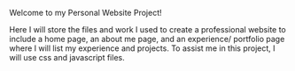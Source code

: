 Welcome to my Personal Website Project!

Here I will store the files and work I used to create a professional website to include a home page, an about me page, and an experience/ portfolio page where I will list my experience and projects. To assist me in this project, I will use css and javascript files.